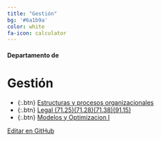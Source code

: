 ```yaml
---
title: "Gestión"
bg: '#6a1b9a'
color: white
fa-icon: calculator
---
```

#### Departamento de
# Gestión

<!---
No poner los links de t.joinchat directamente,
usar https://www.protectyourlinks.com/ para obtener
un link corto protegido por captcha
-->

*  {:.btn} [Estructuras y procesos organizacionales](https://www.proyl.com/O64BMyw9m)
*  {:.btn} [Legal (71.25)(71.28)(71.38)(91.15)](https://www.proyl.com/Fvn553NEb)
*  {:.btn} [Modelos y Optimizacion I](https://www.proyl.com/L2nq2Wp9V)

<span class="editongithub">
	<a href="{{site.github.repository_url}}/blob/master/{{page.path}}">
		<i class="fas fa-pen"></i> Editar en GitHub
	</a>
</span>
